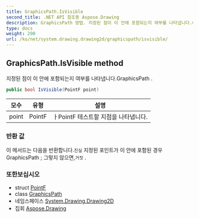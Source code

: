 ```yaml
---
title: GraphicsPath.IsVisible
second_title: .NET API 참조용 Aspose.Drawing
description: GraphicsPath 방법. 지정된 점이 이 안에 포함되는지 여부를 나타냅니다.GraphicsPath .
type: docs
weight: 290
url: /ko/net/system.drawing.drawing2d/graphicspath/isvisible/
---
```

## GraphicsPath.IsVisible method

지정된 점이 이 안에 포함되는지 여부를 나타냅니다.GraphicsPath .

```csharp
public bool IsVisible(PointF point)
```

| 모수 | 유형 | 설명 |
| --- | --- | --- |
| point | PointF | ㅏPointF 테스트할 지점을 나타냅니다. |

### 반환 값

이 메서드는 다음을 반환합니다.`진실` 지정된 포인트가 이 안에 포함된 경우GraphicsPath ; 그렇지 않으면,`거짓` .

### 또한보십시오

* struct [PointF](../../../system.drawing/pointf/)
* class [GraphicsPath](../)
* 네임스페이스 [System.Drawing.Drawing2D](../../graphicspath/)
* 집회 [Aspose.Drawing](../../../)


